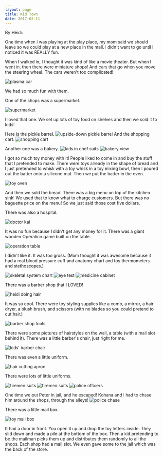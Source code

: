 ```yaml
---
layout: page
title: Kid Town
date: 2017-08-11
---
```


By Heidi:

One time when I was playing at the play place, my mom said we should leave so we could play at a new place in the mall. I didn't want to go until I noticed it was REALLY fun.

When I walked in, I thought it was kind of like a movie theater.  But when I went in, then there were miniature shops!  And cars that go when you move the steering wheel.  The cars weren't too complicated!

![plasma car](/post-images/kid-town/kid-town-car.jpg)

 We had so much fun with them.

 One of the shops was a supermarket.  

![supermarket](/post-images/kid-town/super-market.jpg)

 I loved that one. We set up lots of toy food on shelves and then we sold it to kids!

Here is the pickle barrel.
![upside-down pickle barrel](/post-images/kid-town/pickle-barrel.jpg)
And the shopping cart.
![shopping cart](/post-images/kid-town/shopping-cart.jpg)

 Another one was a bakery.
![kids in chef suits](/post-images/kid-town/chef-suits.jpg)
![bakery view](/post-images/kid-town/austin-cashier.jpg)

I got so much toy money with it! People liked to come in and buy the stuff that I pretended to make.  There were toys already in the shape of bread and I just pretended to whisk with a toy whisk in a toy mixing bowl, then I poured out the batter onto a silicone mat. Then we put the batter in the oven.

![toy oven](/post-images/kid-town/oven.jpg)

And then we sold the bread. There was a big menu on top of the kitchen sink! We used that to know what to charge customers.  But there was no baguette price on the menu!  So we just said those cost five dollars.

 There was also a hospital.  

![doctor kai](/post-images/kid-town/doctor-kai.jpg)

 It was no fun because I didn't get any money for it. There was a giant wooden Operation game built on the table.

![operation table](/post-images/kid-town/operation-table.jpg)

 I didn't like it. It was too gross. (Mom thought it was awesome because it had a real blood pressure cuff and anatomy chart and toy thermometers and stethoscopes.)

 ![skeletal system chart](/post-images/kid-town/anatomy-chart.jpg)
 ![eye test](/post-images/kid-town/eye-test.jpg)
 ![medicine cabinet](/post-images/kid-town/medicine-cabinet.jpg)

There was a barber shop that I LOVED!  

![heidi doing hair](/post-images/kid-town/heidi-doing-hair.jpg)

It was so cool.  There were toy styling supplies like a comb, a mirror, a hair dryer, a blush brush, and scissors (with no blades so you could pretend to cut hair.)

![barber shop tools](/post-images/kid-town/barber-tools.jpg)

There were some pictures of hairstyles on the wall, a table (with a mail slot behind it).  There was a little barber's chair, just right for me.

![kids' barber chair](/post-images/kid-town/barber-chair.jpg)

There was even a little uniform.

![hair cutting apron](/post-images/kid-town/barber-suit.jpg)

 There were lots of little uniforms.

 ![firemen suits](/post-images/kid-town/fire-men-1.jpg)
 ![firemen suits](/post-images/kid-town/fire-men-2.jpg)
 ![police officers](/post-images/kid-town/officer-braun-and-sanders.jpg)

 One time we put Peter in jail, and he escaped! Kohana and I had to chase him around the shops, through the alleys!
 ![police chase](/post-images/kid-town/police-chase.jpg)

 There was a little mail box.

 ![toy mail box](/post-images/kid-town/mail-box.jpg)

 It had a door in front. You open it up and drop the toy letters inside. They slid down and made a pile at the bottom of the box.  Then a kid pretending to be the mailman picks them up and distributes them randomly to all the shops.  Each shop had a mail slot.  We even gave some to the jail which was the back of the store.
